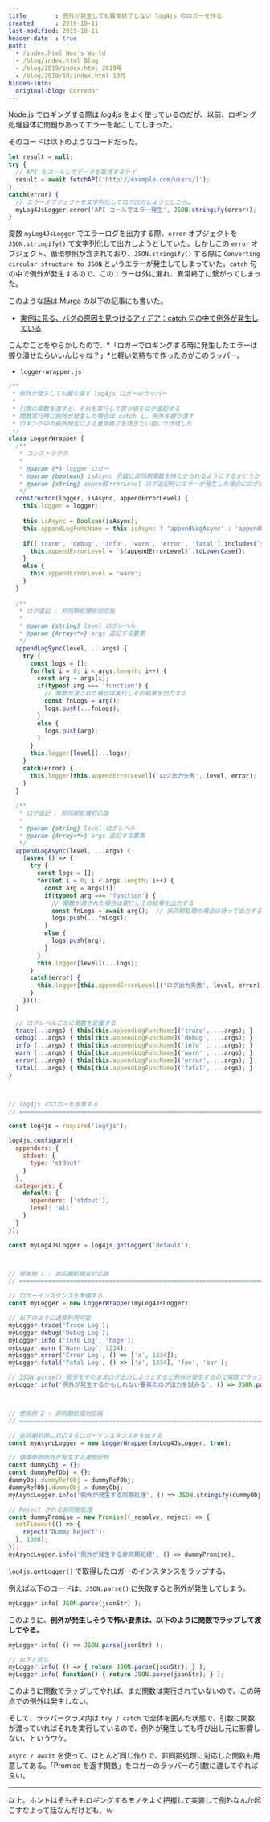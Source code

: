 ```yaml
---
title        : 例外が発生しても異常終了しない log4js のロガーを作る
created      : 2019-10-11
last-modified: 2019-10-11
header-date  : true
path:
  - /index.html Neo's World
  - /blog/index.html Blog
  - /blog/2019/index.html 2019年
  - /blog/2019/10/index.html 10月
hidden-info:
  original-blog: Corredor
---
```


Node.js でロギングする際は *log4js* をよく使っているのだが、以前、ロギング処理自体に問題があってエラーを起こしてしまった。

そのコードは以下のようなコードだった。

```javascript
let result = null;
try {
  // API をコールしてデータを取得するテイ
  result = await fetchAPI('http://example.com/users/1');
}
catch(error) {
  // エラーオブジェクトを文字列化してログ出力しようとしたら…
  myLog4JsLogger.error('API コールでエラー発生', JSON.stringify(error));
}
```

変数 `myLog4JsLogger` でエラーログを出力する際、`error` オブジェクトを `JSON.stringify()` で文字列化して出力しようとしていた。しかしこの `error` オブジェクト、循環参照が含まれており、`JSON.stringify()` する際に `Converting circular structure to JSON` というエラーが発生してしまっていた。`catch` 句の中で例外が発生するので、このエラーは外に漏れ、異常終了に繋がってしまった。

このような話は Murga の以下の記事にも書いた。

- [実例に見る、バグの原因を見つけるアイデア：catch 句の中で例外が発生している](/blog/2019/04/28-01.html)

こんなことをやらかしたので、*「ロガーでロギングする時に発生したエラーは握り潰せたらいいんじゃね？」*と軽い気持ちで作ったのがこのラッパー。

- `logger-wrapper.js`

```javascript
/**
 * 例外が発生しても握り潰す log4js ロガーのラッパー
 * 
 * 引数に関数を渡すと、それを実行して戻り値をログ追記する
 * 関数実行時に例外が発生した場合は catch し、例外を握り潰す
 * ロギング中の例外発生による異常終了を防ぎたい狙いで作成した
 */
class LoggerWrapper {
  /**
   * コンストラクタ
   * 
   * @param {*} logger ロガー
   * @param {boolean} isAsync 引数に非同期関数を持たせられるようにするかどうか (デフォルトは false = 非同期関数に対応しない)
   * @param {string} appendErrorLevel ログ追記時にエラーが発生した場合にログ出力するレベル (デフォルトは 'warn' レベルで通知する)
   */
  constructor(logger, isAsync, appendErrorLevel) {
    this.logger = logger;
    
    this.isAsync = Boolean(isAsync);
    this.appendLogFuncName = this.isAsync ? 'appendLogAsync' : 'appendLogSync';
    
    if(['trace', 'debug', 'info', 'warn', 'error', 'fatal'].includes(`${appendErrorLevel}`.toLowerCase())) {
      this.appendErrorLevel = `${appendErrorLevel}`.toLowerCase();
    }
    else {
      this.appendErrorLevel = 'warn';
    }
  }
  
  /**
   * ログ追記 : 非同期処理非対応版
   * 
   * @param {string} level ログレベル
   * @param {Array<*>} args 追記する要素
   */
  appendLogSync(level, ...args) {
    try {
      const logs = [];
      for(let i = 0; i < args.length; i++) {
        const arg = args[i];
        if(typeof arg === 'function') {
          // 関数が渡された場合は実行しその結果を出力する
          const fnLogs = arg();
          logs.push(...fnLogs);
        }
        else {
          logs.push(arg);
        }
      }
      this.logger[level](...logs);
    }
    catch(error) {
      this.logger[this.appendErrorLevel]('ログ出力失敗', level, error);
    }
  }
  
  /**
   * ログ追記 : 非同期処理対応版
   * 
   * @param {string} level ログレベル
   * @param {Array<*>} args 追記する要素
   */
  appendLogAsync(level, ...args) {
    (async () => {
      try {
        const logs = [];
        for(let i = 0; i < args.length; i++) {
          const arg = args[i];
          if(typeof arg === 'function') {
            // 関数が渡された場合は実行しその結果を出力する
            const fnLogs = await arg();  // 非同期処理の場合は待って出力する
            logs.push(...fnLogs);
          }
          else {
            logs.push(arg);
          }
        }
        this.logger[level](...logs);
      }
      catch(error) {
        this.logger[this.appendErrorLevel]('ログ出力失敗', level, error);
      }
    })();
  }
  
  // ログレベルごとに関数を定義する
  trace(...args) { this[this.appendLogFuncName]('trace', ...args); }
  debug(...args) { this[this.appendLogFuncName]('debug', ...args); }
  info (...args) { this[this.appendLogFuncName]('info' , ...args); }
  warn (...args) { this[this.appendLogFuncName]('warn' , ...args); }
  error(...args) { this[this.appendLogFuncName]('error', ...args); }
  fatal(...args) { this[this.appendLogFuncName]('fatal', ...args); }
}



// log4js のロガーを用意する
// ================================================================================

const log4js = require('log4js');

log4js.configure({
  appenders: {
    stdout: {
      type: 'stdout'
    }
  },
  categories: {
    default: {
      appenders: ['stdout'],
      level: 'all'
    }
  }
});

const myLog4JsLogger = log4js.getLogger('default');



// 使用例 1 : 非同期処理非対応版
// ================================================================================

// ロガーインスタンスを準備する
const myLogger = new LoggerWrapper(myLog4JsLogger);

// 以下のように通常利用可能
myLogger.trace('Trace Log');
myLogger.debug('Debug Log');
myLogger.info ('Info Log', 'hoge');
myLogger.warn ('Warn Log', 1234);
myLogger.error('Error Log', () => ['a', 1234]);
myLogger.fatal('Fatal Log', () => ['a', 1234], 'foo', 'bar');

// JSON.parse() 部分をそのままログ出力しようとすると例外が発生するので関数でラップして出力する
myLogger.info('例外が発生するかもしれない要素のログ出力を試みる', () => JSON.parse('Invalid JSON String'));



// 使用例 2 : 非同期処理対応版
// ================================================================================

// 非同期処理に対応するロガーインスタンスを生成する
const myAsyncLogger = new LoggerWrapper(myLog4JsLogger, true);

// 循環参照例外が発生する連想配列
const dummyObj = {};
const dummyRefObj = {};
dummyObj.dummyRefObj = dummyRefObj;
dummyRefObj.dummyObj = dummyObj;
myAsyncLogger.info('例外が発生する同期処理', () => JSON.stringify(dummyObj));

// Reject される非同期処理
const dummyPromise = new Promise((_resolve, reject) => {
  setTimeout(() => {
    reject('Dummy Reject');
  }, 1000);
});
myAsyncLogger.info('例外が発生する非同期処理', () => dummyPromise);
```

`log4js.getLogger()` で取得したロガーのインスタンスをラップする。

例えば以下のコードは、`JSON.parse()` に失敗すると例外が発生してしまう。

```javascript
myLogger.info( JSON.parse(jsonStr) );
```

このように、**例外が発生しそうで怖い要素は、以下のように関数でラップして渡してやる。**

```javascript
myLogger.info( () => JSON.parse(jsonStr) );

// 以下と同じ
myLogger.info( () => { return JSON.parse(jsonStr); } );
myLogger.info( function() { return JSON.parse(jsonStr); } );
```

このように関数でラップしてやれば、まだ関数は実行されていないので、この時点での例外は発生しない。

そして、ラッパークラス内は `try / catch` で全体を囲んだ状態で、引数に関数が渡っていればそれを実行しているので、例外が発生しても呼び出し元に影響しない、というワケ。

`async / await` を使って、ほとんど同じ作りで、非同期処理に対応した関数も用意してある。「Promise を返す関数」をロガーのラッパーの引数に渡してやれば良い。

---

以上。ホントはそもそもロギングするモノをよく把握して実装して例外なんか起こすなよって話なんだけども。ｗ
